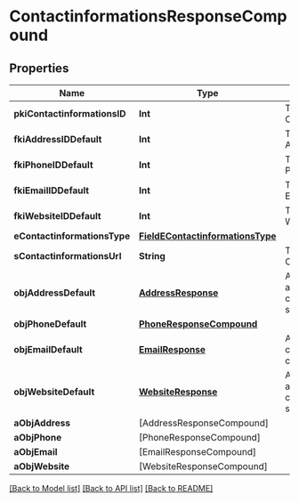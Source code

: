 # ContactinformationsResponseCompound

## Properties
Name | Type | Description | Notes
------------ | ------------- | ------------- | -------------
**pkiContactinformationsID** | **Int** | The unique ID of the Contactinformations | 
**fkiAddressIDDefault** | **Int** | The unique ID of the Address | [optional] 
**fkiPhoneIDDefault** | **Int** | The unique ID of the Phone. | [optional] 
**fkiEmailIDDefault** | **Int** | The unique ID of the Email | [optional] 
**fkiWebsiteIDDefault** | **Int** | The unique ID of the Website Default | [optional] 
**eContactinformationsType** | [**FieldEContactinformationsType**](FieldEContactinformationsType.md) |  | 
**sContactinformationsUrl** | **String** | The url of the Contactinformations | [optional] 
**objAddressDefault** | [**AddressResponse**](AddressResponse.md) | An Address Object and children to create a complete structure | [optional] 
**objPhoneDefault** | [**PhoneResponseCompound**](PhoneResponseCompound.md) |  | [optional] 
**objEmailDefault** | [**EmailResponse**](EmailResponse.md) | An Email Object and children to create a complete structure | [optional] 
**objWebsiteDefault** | [**WebsiteResponse**](WebsiteResponse.md) | A Website Object and children to create a complete structure | [optional] 
**aObjAddress** | [AddressResponseCompound] |  | 
**aObjPhone** | [PhoneResponseCompound] |  | 
**aObjEmail** | [EmailResponseCompound] |  | 
**aObjWebsite** | [WebsiteResponseCompound] |  | 

[[Back to Model list]](../README.md#documentation-for-models) [[Back to API list]](../README.md#documentation-for-api-endpoints) [[Back to README]](../README.md)


